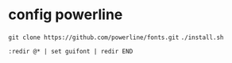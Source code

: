 # config powerline

`git clone https://github.com/powerline/fonts.git`
`./install.sh`

`:redir @* | set guifont | redir END`
